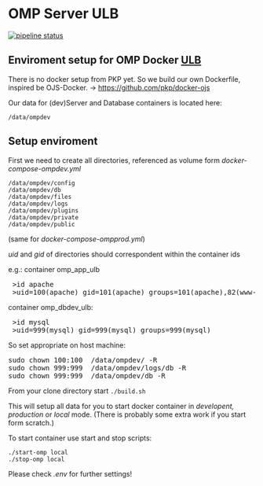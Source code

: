 # OMP Server ULB

[![pipeline status](https://git.itz.uni-halle.de/ulb/ulb-ojs/badges/master/pipeline.svg)](https://git.itz.uni-halle.de/ulb/ulb-ojs/badges/master/pipeline.svg)



## Enviroment setup for OMP Docker [ULB](https://omp.bibliothek.uni-halle.de/)

There is no docker setup from PKP yet.
So we build our own Dockerfile, inspired be OJS-Docker. -> https://github.com/pkp/docker-ojs


Our data for (dev)Server and Database containers is located here:

```/data/ompdev```

## Setup enviroment

First we need to create all directories, 
referenced as volume form _docker-compose-ompdev.yml_
```
/data/ompdev/config
/data/ompdev/db
/data/ompdev/files
/data/ompdev/logs
/data/ompdev/plugins
/data/ompdev/private
/data/ompdev/public

```
(same for _docker-compose-ompprod.yml_)


_uid_ and _gid_ of directories should correspondent within the container ids


e.g.: container omp_app_ulb
<pre>
 >id apache   
 >uid=100(apache) gid=101(apache) groups=101(apache),82(www-data),101(apache)
</pre>
container omp_dbdev_ulb:
<pre>
 >id mysql  
 >uid=999(mysql) gid=999(mysql) groups=999(mysql)
</pre>

So set appropriate on host machine:
<pre>
sudo chown 100:100  /data/ompdev/ -R
sudo chown 999:999  /data/ompdev/logs/db -R 
sudo chown 999:999  /data/ompdev/db -R 
</pre>

From your clone directory start ```./build.sh```

This will setup all data for you to start docker container in _developent, production_ or _local_ mode.
(There is probably some extra work if you start form scratch.)

To start container use start and stop scripts:
```
./start-omp local
./stop-omp local
```

Please check _.env_ for further settings!




